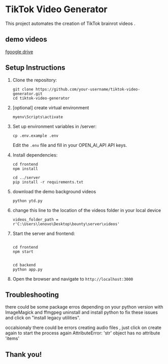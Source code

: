 # TikTok Video Generator

   This project automates the creation of TikTok brainrot videos .


   ## demo videos 
   [fgoogle drive](https://drive.google.com/drive/folders/1SqH56N9Sf3YdSg51gB4hn-jaoeOYvL3T?usp=drive_link)

   ## Setup Instructions
   
   1. Clone the repository:
      ```
      git clone https://github.com/your-username/tiktok-video-generator.git
      cd tiktok-video-generator
      ```
   
   2. [optional] create virtual environment
       ```
      myenv\Scripts\activate
       
      ```


   3. Set up environment variables in /server:
      ```
      cp .env.example .env
      ```
      Edit the `.env` file and fill in your OPEN_AI_API API keys.

   4. Install dependencies:
      ```
      cd frontend
      npm install

      cd ../server 
      pip install -r requirements.txt
      ```

   5. download the demo background videos
       ```
      python ytd.py

      ```
   6. change this line to the location of the videos folder in your local device 
       ```
      videos_folder_path = r'C:\Users\lenovo\Desktop\bounty\server\videos'

      ```

   7. Start the server and frontend:
      ```
     
      cd frontend
      npm start

     
      cd backend
      python app.py
      ```

   8. Open the browser and navigate to `http://localhost:3000`

 
 
   ## Troubleshooting
   there could be some package erros depending on your python version  with ImageMagick and ffmgpeg
   uninstall and install python to fix these issues and click on  "install legacy utilities".


   occalsionaly there could be errors creating audio files , just click on create again to start the process again
   AttributeError: 'str' object has no attribute 'items'


 ## Thank you!

 
